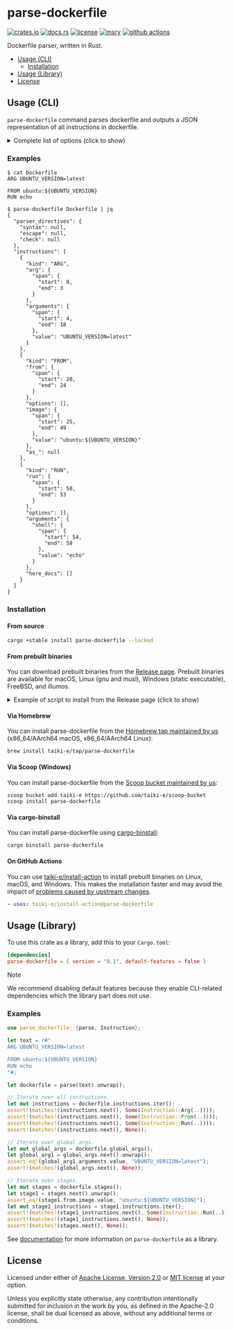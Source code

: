 # parse-dockerfile

[![crates.io](https://img.shields.io/crates/v/parse-dockerfile?style=flat-square&logo=rust)](https://crates.io/crates/parse-dockerfile)
[![docs.rs](https://img.shields.io/badge/docs.rs-parse--dockerfile-blue?style=flat-square&logo=docs.rs)](https://docs.rs/parse-dockerfile)
[![license](https://img.shields.io/badge/license-Apache--2.0_OR_MIT-blue?style=flat-square)](#license)
[![msrv](https://img.shields.io/badge/msrv-1.80-blue?style=flat-square&logo=rust)](https://www.rust-lang.org)
[![github actions](https://img.shields.io/github/actions/workflow/status/taiki-e/parse-dockerfile/ci.yml?branch=main&style=flat-square&logo=github)](https://github.com/taiki-e/parse-dockerfile/actions)

Dockerfile parser, written in Rust.

- [Usage (CLI)](#usage-cli)
  - [Installation](#installation)
- [Usage (Library)](#usage-library)
- [License](#license)

## Usage (CLI)

`parse-dockerfile` command parses dockerfile and outputs a JSON representation
of all instructions in dockerfile.

<details>
<summary>Complete list of options (click to show)</summary>

<!-- readme-long-help:start -->
```console
$ parse-dockerfile --help
parse-dockerfile

Parse a dockerfile and output a JSON representation of all instructions in dockerfile.

USAGE:
    parse-dockerfile [OPTIONS] <PATH>

ARGS:
    <PATH>       Path to the dockerfile (use '-' for standard input)

OPTIONS:
    -h, --help                        Print help information
    -V, --version                     Print version information
```
<!-- readme-long-help:end -->

</details>

<!-- omit in toc -->
### Examples

```console
$ cat Dockerfile
ARG UBUNTU_VERSION=latest

FROM ubuntu:${UBUNTU_VERSION}
RUN echo

$ parse-dockerfile Dockerfile | jq
{
  "parser_directives": {
    "syntax": null,
    "escape": null,
    "check": null
  },
  "instructions": [
    {
      "kind": "ARG",
      "arg": {
        "span": {
          "start": 0,
          "end": 3
        }
      },
      "arguments": {
        "span": {
          "start": 4,
          "end": 18
        },
        "value": "UBUNTU_VERSION=latest"
      }
    },
    {
      "kind": "FROM",
      "from": {
        "span": {
          "start": 20,
          "end": 24
        }
      },
      "options": [],
      "image": {
        "span": {
          "start": 25,
          "end": 49
        },
        "value": "ubuntu:${UBUNTU_VERSION}"
      },
      "as_": null
    },
    {
      "kind": "RUN",
      "run": {
        "span": {
          "start": 50,
          "end": 53
        }
      },
      "options": [],
      "arguments": {
        "shell": {
          "span": {
            "start": 54,
            "end": 58
          },
          "value": "echo"
        }
      },
      "here_docs": []
    }
  ]
}
```

### Installation

<!-- omit in toc -->
#### From source

```sh
cargo +stable install parse-dockerfile --locked
```

<!-- omit in toc -->
#### From prebuilt binaries

You can download prebuilt binaries from the [Release page](https://github.com/taiki-e/parse-dockerfile/releases).
Prebuilt binaries are available for macOS, Linux (gnu and musl), Windows (static executable), FreeBSD, and illumos.

<details>
<summary>Example of script to install from the Release page (click to show)</summary>

```sh
# Get host target
host=$(rustc -vV | grep '^host:' | cut -d' ' -f2)
# Download binary and install to $HOME/.cargo/bin
curl --proto '=https' --tlsv1.2 -fsSL "https://github.com/taiki-e/parse-dockerfile/releases/latest/download/parse-dockerfile-$host.tar.gz" \
  | tar xzf - -C "$HOME/.cargo/bin"
```

</details>

<!-- omit in toc -->
#### Via Homebrew

You can install parse-dockerfile from the [Homebrew tap maintained by us](https://github.com/taiki-e/homebrew-tap/blob/HEAD/Formula/parse-dockerfile.rb) (x86_64/AArch64 macOS, x86_64/AArch64 Linux):

```sh
brew install taiki-e/tap/parse-dockerfile
```

<!-- omit in toc -->
#### Via Scoop (Windows)

You can install parse-dockerfile from the [Scoop bucket maintained by us](https://github.com/taiki-e/scoop-bucket/blob/HEAD/bucket/parse-dockerfile.json):

```sh
scoop bucket add taiki-e https://github.com/taiki-e/scoop-bucket
scoop install parse-dockerfile
```

<!-- omit in toc -->
#### Via cargo-binstall

You can install parse-dockerfile using [cargo-binstall](https://github.com/cargo-bins/cargo-binstall):

```sh
cargo binstall parse-dockerfile
```

<!-- omit in toc -->
#### On GitHub Actions

You can use [taiki-e/install-action](https://github.com/taiki-e/install-action) to install prebuilt binaries on Linux, macOS, and Windows.
This makes the installation faster and may avoid the impact of [problems caused by upstream changes](https://github.com/tokio-rs/bytes/issues/506).

```yaml
- uses: taiki-e/install-action@parse-dockerfile
```

## Usage (Library)

To use this crate as a library, add this to your `Cargo.toml`:

```toml
[dependencies]
parse-dockerfile = { version = "0.1", default-features = false }
```

> [!NOTE]
> We recommend disabling default features because they enable CLI-related
> dependencies which the library part does not use.

<!-- omit in toc -->
### Examples

```rust
use parse_dockerfile::{parse, Instruction};

let text = r#"
ARG UBUNTU_VERSION=latest

FROM ubuntu:${UBUNTU_VERSION}
RUN echo
"#;

let dockerfile = parse(text).unwrap();

// Iterate over all instructions.
let mut instructions = dockerfile.instructions.iter();
assert!(matches!(instructions.next(), Some(Instruction::Arg(..))));
assert!(matches!(instructions.next(), Some(Instruction::From(..))));
assert!(matches!(instructions.next(), Some(Instruction::Run(..))));
assert!(matches!(instructions.next(), None));

// Iterate over global args.
let mut global_args = dockerfile.global_args();
let global_arg1 = global_args.next().unwrap();
assert_eq!(global_arg1.arguments.value, "UBUNTU_VERSION=latest");
assert!(matches!(global_args.next(), None));

// Iterate over stages.
let mut stages = dockerfile.stages();
let stage1 = stages.next().unwrap();
assert_eq!(stage1.from.image.value, "ubuntu:${UBUNTU_VERSION}");
let mut stage1_instructions = stage1.instructions.iter();
assert!(matches!(stage1_instructions.next(), Some(Instruction::Run(..))));
assert!(matches!(stage1_instructions.next(), None));
assert!(matches!(stages.next(), None));
```

See [documentation](https://docs.rs/parse-dockerfile) for more information on
`parse-dockerfile` as a library.

## License

Licensed under either of [Apache License, Version 2.0](LICENSE-APACHE) or
[MIT license](LICENSE-MIT) at your option.

Unless you explicitly state otherwise, any contribution intentionally submitted
for inclusion in the work by you, as defined in the Apache-2.0 license, shall
be dual licensed as above, without any additional terms or conditions.
